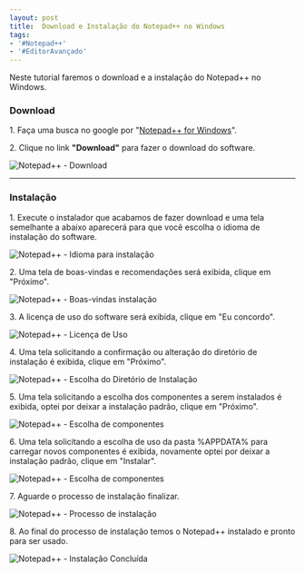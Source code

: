 ```yaml
---
layout: post
title:  Download e Instalação do Notepad++ no Windows
tags:
- '#Notepad++'
- '#EditorAvançado'
---
```


<p>Neste tutorial faremos o download e a instalação do Notepad++ no Windows.</p>

<h3 id="heading3">Download</h3>

<p>1. Faça uma busca no google por "<a href="https://notepad-plus-plus.org/download/" target="_blank">Notepad++ for Windows</a>".</p>

<p>2. Clique no link <strong>"Download"</strong> para fazer o download do software. </p>

<p><img src="https://raw.githubusercontent.com/mateusblopes/mateusblopes.github.io/master/_posts/img/NotepadInstalacao1.png" alt="Notepad++ - Download" /></p>

<hr/>

<h3 id="heading3">Instalação</h3>

<p>1. Execute o instalador que acabamos de fazer download e uma tela semelhante a abaixo aparecerá para que você escolha o idioma de instalação do software.</p>

<p><img src="https://raw.githubusercontent.com/mateusblopes/mateusblopes.github.io/master/_posts/img/NotepadInstalacao2.png" alt="Notepad++ - Idioma para instalação" /></p>

<p>2. Uma tela de boas-vindas e recomendações será exibida, clique em <stron>"Próximo"</stron>.</p>

<p><img src="https://raw.githubusercontent.com/mateusblopes/mateusblopes.github.io/master/_posts/img/NotepadInstalacao3.png" alt="Notepad++ - Boas-vindas instalação" /></p>

<p>3. A licença de uso do software será exibida, clique em <stron>"Eu concordo"</stron>.</p>

<p><img src="https://raw.githubusercontent.com/mateusblopes/mateusblopes.github.io/master/_posts/img/NotepadInstalacao4.png" alt="Notepad++ - Licença de Uso" /></p>

<p>4. Uma tela solicitando a confirmação ou alteração do diretório de instalação é exibida, clique em <stron>"Próximo"</stron>.</p>

<p><img src="https://raw.githubusercontent.com/mateusblopes/mateusblopes.github.io/master/_posts/img/NotepadInstalacao5.png" alt="Notepad++ - Escolha do Diretório de Instalação" /></p>

<p>5. Uma tela solicitando a escolha dos componentes a serem instalados é exibida, optei por deixar a instalação padrão, clique em <stron>"Próximo"</stron>.</p>

<p><img src="https://raw.githubusercontent.com/mateusblopes/mateusblopes.github.io/master/_posts/img/NotepadInstalacao6.png" alt="Notepad++ - Escolha de componentes" /></p>

<p>6. Uma tela solicitando a escolha de uso da pasta %APPDATA% para carregar novos componentes é exibida, novamente optei por deixar a instalação padrão, clique em <stron>"Instalar"</stron>.</p>

<p><img src="https://raw.githubusercontent.com/mateusblopes/mateusblopes.github.io/master/_posts/img/NotepadInstalacao7.png" alt="Notepad++ - Escolha de componentes" /></p>

<p>7. Aguarde o processo de instalação finalizar.</p>

<p><img src="https://raw.githubusercontent.com/mateusblopes/mateusblopes.github.io/master/_posts/img/NotepadInstalacao8.png" alt="Notepad++ - Processo de instalação" /></p>

<p>8. Ao final do processo de instalação temos o Notepad++ instalado e pronto para ser usado.</p>

<p><img src="https://raw.githubusercontent.com/mateusblopes/mateusblopes.github.io/master/_posts/img/NotepadInstalacao9.png" alt="Notepad++ - Instalação Concluída" /></p>
